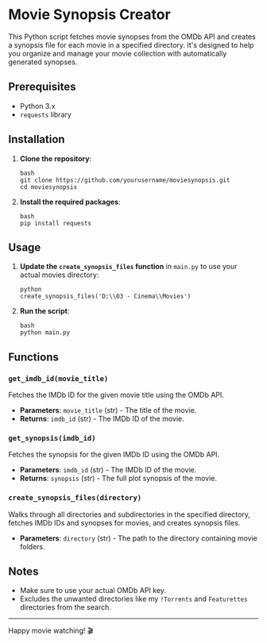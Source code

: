 # Movie Synopsis Creator

This Python script fetches movie synopses from the OMDb API and creates a synopsis file for each movie in a specified directory. It's designed to help you organize and manage your movie collection with automatically generated synopses.

## Prerequisites

- Python 3.x
- `requests` library

## Installation

1. **Clone the repository**:
    ```
    bash
    git clone https://github.com/yourusername/moviesynopsis.git
    cd moviesynopsis
    ```

2. **Install the required packages**:
    ```
    bash
    pip install requests
    ```

## Usage

1. **Update the `create_synopsis_files` function** in `main.py` to use your actual movies directory:
    ```
    python
    create_synopsis_files('D:\\03 - Cinema\\Movies')
    ```

2. **Run the script**:
    ```
    bash
    python main.py
    ```

## Functions

### `get_imdb_id(movie_title)`

Fetches the IMDb ID for the given movie title using the OMDb API.

- **Parameters**: `movie_title` (str) - The title of the movie.
- **Returns**: `imdb_id` (str) - The IMDb ID of the movie.

### `get_synopsis(imdb_id)`

Fetches the synopsis for the given IMDb ID using the OMDb API.

- **Parameters**: `imdb_id` (str) - The IMDb ID of the movie.
- **Returns**: `synopsis` (str) - The full plot synopsis of the movie.

### `create_synopsis_files(directory)`

Walks through all directories and subdirectories in the specified directory, fetches IMDb IDs and synopses for movies, and creates synopsis files.

- **Parameters**: `directory` (str) - The path to the directory containing movie folders.

## Notes

- Make sure to use your actual OMDb API key.
- Excludes the unwanted directories like my `!Torrents` and `Featurettes` directories from the search.


---

Happy movie watching! 🎬
